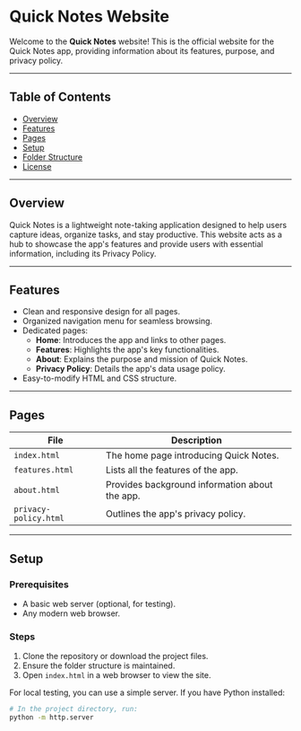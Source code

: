 # Quick Notes Website

Welcome to the **Quick Notes** website! This is the official website for the Quick Notes app, providing information about its features, purpose, and privacy policy.

---

## Table of Contents

- [Overview](#overview)
- [Features](#features)
- [Pages](#pages)
- [Setup](#setup)
- [Folder Structure](#folder-structure)
- [License](#license)

---

## Overview

Quick Notes is a lightweight note-taking application designed to help users capture ideas, organize tasks, and stay productive. This website acts as a hub to showcase the app's features and provide users with essential information, including its Privacy Policy.

---

## Features

- Clean and responsive design for all pages.
- Organized navigation menu for seamless browsing.
- Dedicated pages:
  - **Home**: Introduces the app and links to other pages.
  - **Features**: Highlights the app's key functionalities.
  - **About**: Explains the purpose and mission of Quick Notes.
  - **Privacy Policy**: Details the app's data usage policy.
- Easy-to-modify HTML and CSS structure.

---

## Pages

| File               | Description                                  |
|--------------------|----------------------------------------------|
| `index.html`       | The home page introducing Quick Notes.      |
| `features.html`    | Lists all the features of the app.           |
| `about.html`       | Provides background information about the app. |
| `privacy-policy.html` | Outlines the app's privacy policy.        |

---

## Setup

### Prerequisites
- A basic web server (optional, for testing).
- Any modern web browser.

### Steps
1. Clone the repository or download the project files.
2. Ensure the folder structure is maintained.
3. Open `index.html` in a web browser to view the site.

For local testing, you can use a simple server. If you have Python installed:
```bash
# In the project directory, run:
python -m http.server
